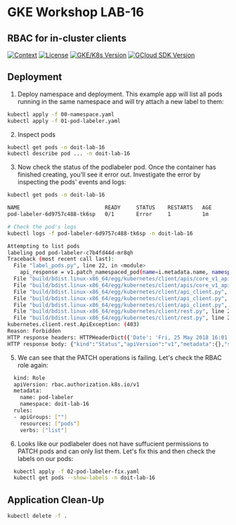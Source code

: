 # GKE Workshop LAB-16

## RBAC for in-cluster clients

[![Context](https://img.shields.io/badge/GKE%20Fundamentals-1-blue.svg)](#)
[![License](https://img.shields.io/badge/License-Apache%202.0-blue.svg)](https://opensource.org/licenses/Apache-2.0)
[![GKE/K8s Version](https://img.shields.io/badge/k8s%20version-1.18.20-blue.svg)](#)
[![GCloud SDK Version](https://img.shields.io/badge/gcloud%20version-359.0.0-blue.svg)](#)


## Deployment


1. Deploy namespace and deployment.  This example app will list all pods running in the same namespace and will try attach a new label to them:
  ```bash
  kubectl apply -f 00-namespace.yaml
  kubectl apply -f 01-pod-labeler.yaml
  ```

2. Inspect pods

  ```bash
  kubectl get pods -n doit-lab-16
  kubectl describe pod ... -n doit-lab-16
  ```


3. Now check the status of the podlabeler pod. Once the container has finished creating, you'll see it error out. Investigate the error by inspecting the pods' events and logs:

  ```bash
  kubectl get pods -n doit-lab-16

  NAME                           READY     STATUS    RESTARTS   AGE
  pod-labeler-6d9757c488-tk6sp   0/1       Error     1          1m

  # Check the pod's logs
  kubectl logs -f pod-labeler-6d9757c488-tk6sp -n doit-lab-16
  
  Attempting to list pods
  labeling pod pod-labeler-c7b4fd44d-mr8qh
  Traceback (most recent call last):
    File "label_pods.py", line 22, in <module>
      api_response = v1.patch_namespaced_pod(name=i.metadata.name, namespace="default", body=body)
    File "build/bdist.linux-x86_64/egg/kubernetes/client/apis/core_v1_api.py", line 15376, in patch_namespaced_pod
    File "build/bdist.linux-x86_64/egg/kubernetes/client/apis/core_v1_api.py", line 15467, in patch_namespaced_pod_with_http_info
    File "build/bdist.linux-x86_64/egg/kubernetes/client/api_client.py", line 321, in call_api
    File "build/bdist.linux-x86_64/egg/kubernetes/client/api_client.py", line 155, in __call_api
    File "build/bdist.linux-x86_64/egg/kubernetes/client/api_client.py", line 380, in request
    File "build/bdist.linux-x86_64/egg/kubernetes/client/rest.py", line 286, in PATCH
    File "build/bdist.linux-x86_64/egg/kubernetes/client/rest.py", line 222, in request
  kubernetes.client.rest.ApiException: (403)
  Reason: Forbidden
  HTTP response headers: HTTPHeaderDict({'Date': 'Fri, 25 May 2018 16:01:40 GMT', 'Audit-Id': '461fa750-57c9-4fea-8717-f1778828417f', 'Content-Length': '385', 'Content-Type': 'application/json', 'X-Content-Type-Options': 'nosniff'})
  HTTP response body: {"kind":"Status","apiVersion":"v1","metadata":{},"status":"Failure","message":"pods \"pod-labeler-c7b4fd44d-mr8qh\" is forbidden: User \"system:serviceaccount:default:pod-labeler\" cannot patch pods in the namespace \"default\": Unknown user \"system:serviceaccount:default:pod-labeler\"","reason":"Forbidden","details":{"name":"pod-labeler-c7b4fd44d-mr8qh","kind":"pods"},"code":403}
  ```
5. We can see that the PATCH operations is failing. Let's check the RBAC role again:
```bash
  kind: Role
  apiVersion: rbac.authorization.k8s.io/v1
  metadata:
    name: pod-labeler
    namespace: doit-lab-16
  rules:
  - apiGroups: [""]
    resources: ["pods"]
    verbs: ["list"]
```

6. Looks like our podlabeler does not have suffucient permissions to PATCH pods and can only list them. Let's fix this and then check the labels on our pods:

```bash
  kubectl apply -f 02-pod-labeler-fix.yaml
  kubectl get pods --show-labels -n doit-lab-16
```

## Application Clean-Up

```bash
kubectl delete -f .
```
